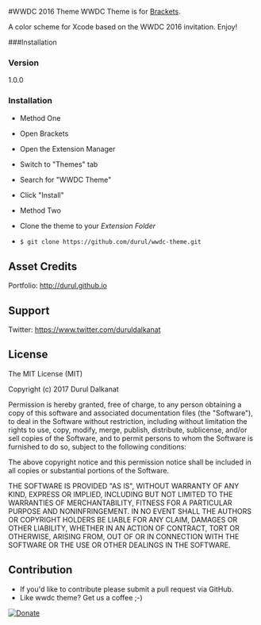 #WWDC 2016 Theme
WWDC Theme is for [Brackets](http://brackets.io/).

A color scheme for Xcode based on the WWDC 2016 invitation. Enjoy!

###Installation


### Version
1.0.0

### Installation
 - Method One
  - Open Brackets
  - Open the Extension Manager
  - Switch to "Themes" tab
  - Search for "WWDC Theme"
  - Click "Install"

 - Method Two
  - Clone the theme to your *Extension Folder*
  - ```sh
    $ git clone https://github.com/durul/wwdc-theme.git
    ```

## Asset Credits
Portfolio: http://durul.github.io


## Support
Twitter: https://www.twitter.com/duruldalkanat


## License

The MIT License (MIT)

Copyright (c) 2017 Durul Dalkanat

Permission is hereby granted, free of charge, to any person obtaining a copy of this software and associated documentation files (the "Software"), to deal in the Software without restriction, including without limitation the rights to use, copy, modify, merge, publish, distribute, sublicense, and/or sell copies of the Software, and to permit persons to whom the Software is furnished to do so, subject to the following conditions:

The above copyright notice and this permission notice shall be included in all copies or substantial portions of the Software.

THE SOFTWARE IS PROVIDED "AS IS", WITHOUT WARRANTY OF ANY KIND, EXPRESS OR IMPLIED, INCLUDING BUT NOT LIMITED TO THE WARRANTIES OF MERCHANTABILITY, FITNESS FOR A PARTICULAR PURPOSE AND NONINFRINGEMENT. IN NO EVENT SHALL THE AUTHORS OR COPYRIGHT HOLDERS BE LIABLE FOR ANY CLAIM, DAMAGES OR OTHER LIABILITY, WHETHER IN AN ACTION OF CONTRACT, TORT OR OTHERWISE, ARISING FROM, OUT OF OR IN CONNECTION WITH THE SOFTWARE OR THE USE OR OTHER DEALINGS IN THE SOFTWARE.


## Contribution
- If you'd like to contribute please submit a pull request via GitHub.
- Like wwdc theme? Get us a coffee ;-)

[![Donate](https://www.paypalobjects.com/en_US/i/btn/btn_donate_LG.gif)](https://paypal.me/DurulDalkanat)

